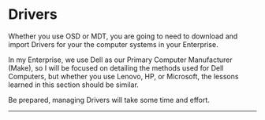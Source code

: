 # Drivers

Whether you use OSD or MDT, you are going to need to download and import Drivers for your the computer systems in your Enterprise.

In my Enterprise, we use Dell as our Primary Computer Manufacturer \(Make\), so I will be focused on detailing the methods used for Dell Computers, but whether you use Lenovo, HP, or Microsoft, the lessons learned in this section should be similar.

Be prepared, managing Drivers will take some time and effort.

---



